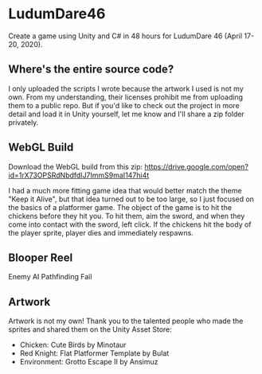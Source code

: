 # LudumDare46
Create a game using Unity and C# in 48 hours for LudumDare 46 (April 17-20, 2020).

## Where's the entire source code?

I only uploaded the scripts I wrote because the artwork I used is not my own. From my understanding, their licenses prohibit me from uploading them to a public repo. But if you'd like to check out the project in more detail and load it in Unity yourself, let me know and I'll share a zip folder privately.

## WebGL Build

Download the WebGL build from this zip: https://drive.google.com/open?id=1rX73OPSRdNbdfdIJ7ImmS9maI147hi4t

I had a much more fitting game idea that would better match the theme "Keep it Alive", but that idea turned out to be too large, so I just focused on the basics of a platformer game. The object of the game is to hit the chickens before they hit you. To hit them, aim the sword, and when they come into contact with the sword, left click. If the chickens hit the body of the player sprite, player dies and immediately respawns.

## Blooper Reel

Enemy AI Pathfinding Fail

## Artwork

Artwork is not my own! Thank you to the talented people who made the sprites and shared them on the Unity Asset Store:
* Chicken: Cute Birds by Minotaur
* Red Knight: Flat Platformer Template by Bulat
* Environment: Grotto Escape II by Ansimuz

